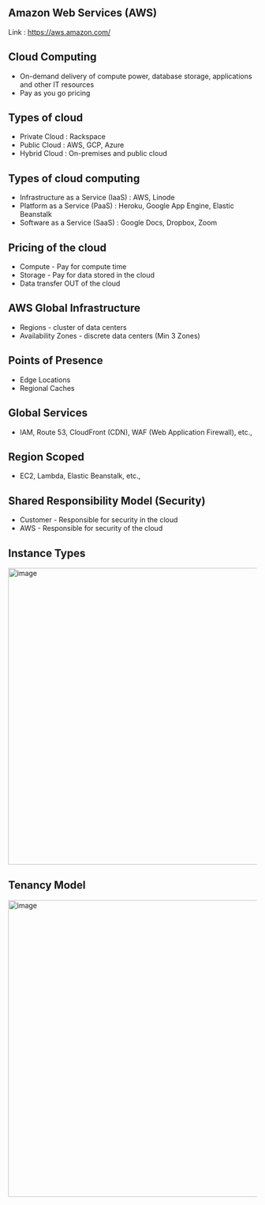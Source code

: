 ## Amazon Web Services (AWS)
Link : https://aws.amazon.com/

## Cloud Computing
- On-demand delivery of compute power, database storage, applications and other IT resources
- Pay as you go pricing

## Types of cloud
- Private Cloud : Rackspace
- Public Cloud : AWS, GCP, Azure
- Hybrid Cloud : On-premises and public cloud

## Types of cloud computing
- Infrastructure as a Service (IaaS) : AWS, Linode
- Platform as a Service (PaaS) : Heroku, Google App Engine, Elastic Beanstalk
- Software as a Service (SaaS) : Google Docs, Dropbox, Zoom

## Pricing of the cloud
- Compute - Pay for compute time
- Storage - Pay for data stored in the cloud
- Data transfer OUT of the cloud

## AWS Global Infrastructure
- Regions - cluster of data centers
- Availability Zones - discrete data centers (Min 3 Zones)

## Points of Presence
- Edge Locations
- Regional Caches

## Global Services
- IAM, Route 53, CloudFront (CDN), WAF (Web Application Firewall), etc.,

## Region Scoped
- EC2, Lambda, Elastic Beanstalk, etc.,

## Shared Responsibility Model (Security) 
- Customer   - Responsible for security in the cloud
- AWS        - Responsible for security of the cloud

## Instance Types
<img width="600" alt="image" src="https://github.com/user-attachments/assets/f2fdb6c3-9a40-4992-9c4c-9cf662010f68">

## Tenancy Model
<img width="600" alt="image" src="https://github.com/user-attachments/assets/1d691ce6-ee47-47e2-b17b-24d2614fce0d">
